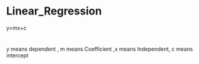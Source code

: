 # Linear_Regression
y=mx+c 

#
y means dependent , m means Coefficient ,x means Independent, c means intercept

